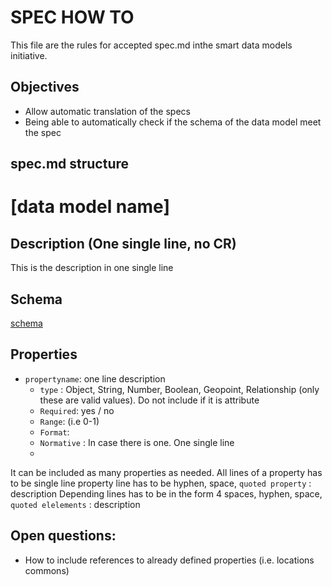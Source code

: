 # SPEC HOW TO
This file are the rules for accepted spec.md inthe smart data models initiative.

## Objectives
- Allow automatic translation of the specs
- Being able to automatically check if the schema of the data model meet the spec

## spec.md structure

# [data model name]

## Description (One single line, no CR) 
This is the description in one single line

## Schema
[schema](../schema.json)

## Properties
- `propertyname`: one line description
    - `type` : Object, String, Number, Boolean, Geopoint, Relationship (only these are valid values). Do not include if it is attribute 
    - `Required`: yes / no
    - `Range`: (i.e 0-1)
    - `Format`: 
    - `Normative` : In case there is one. One single line
    - 
    
It can be included as many properties as needed. All lines of a property has to be single line
property line has to be hyphen, space, `quoted property` : description
Depending lines has to be in the form 4 spaces, hyphen, space, `quoted elelements` : description

## Open questions:
- How to include references to already defined properties (i.e. locations commons) 

    
